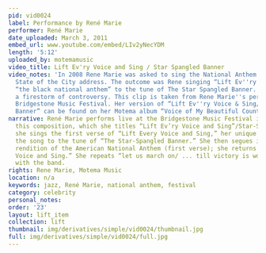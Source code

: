 ```yaml
---
pid: vid0024
label: Performance by René Marie
performer: René Marie
date_uploaded: March 3, 2011
embed_url: www.youtube.com/embed/LIv2yNecYDM
length: '5:12'
uploaded_by: motemamusic
video_title: Lift Ev'ry Voice and Sing / Star Spangled Banner
video_notes: 'In 2008 Rene Marie was asked to sing the National Anthem at Denver''s
  State of the City address. The outcome was Rene singing “Lift Ev''ry Voice and Sing”,
  “the black national anthem” to the tune of The Star Spangled Banner. This caused
  a firestorm of controversy. This clip is taken from Rene Marie''s performance the
  Bridgestone Music Festival. Her version of “Lift Ev''ry Voice & Sing/ Star Spangled
  Banner” can be found on her Motema album “Voice of My Beautiful Country”:'
narrative: René Marie performs live at the Bridgestone Music Festival in 2009. In
  this composition, which she titles “Lift Ev’ry Voice and Sing”/Star-Spangled Banner,"
  she sings the first verse of “Lift Every Voice and Sing,” her unique remixing of
  the song to the tune of “The Star-Spangled Banner.” She then segues into a jazz
  rendition of the American National Anthem (first verse); she returns to “Lift Every
  Voice and Sing.” She repeats “let us march on/ ... till victory is won” in call-and-response
  with the band.
rights: Rene Marie, Motema Music
location: n/a
keywords: jazz, René Marie, national anthem, festival
category: celebrity
personal_notes: 
order: '23'
layout: lift_item
collection: lift
thumbnail: img/derivatives/simple/vid0024/thumbnail.jpg
full: img/derivatives/simple/vid0024/full.jpg
---
```

